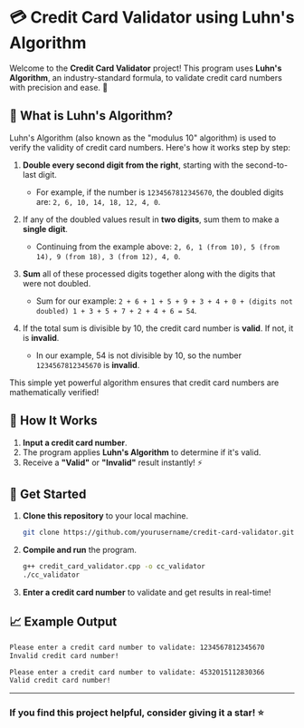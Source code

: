 # 💳 Credit Card Validator using Luhn's Algorithm 

Welcome to the **Credit Card Validator** project! This program uses **Luhn's Algorithm**, an industry-standard formula, to validate credit card numbers with precision and ease. 🚀

## 📘 What is Luhn's Algorithm?
Luhn's Algorithm (also known as the "modulus 10" algorithm) is used to verify the validity of credit card numbers. Here's how it works step by step:

1. **Double every second digit from the right**, starting with the second-to-last digit.
   - For example, if the number is `1234567812345670`, the doubled digits are: `2, 6, 10, 14, 18, 12, 4, 0`.

2. If any of the doubled values result in **two digits**, sum them to make a **single digit**.
   - Continuing from the example above: `2, 6, 1 (from 10), 5 (from 14), 9 (from 18), 3 (from 12), 4, 0`.

3. **Sum** all of these processed digits together along with the digits that were not doubled.
   - Sum for our example: `2 + 6 + 1 + 5 + 9 + 3 + 4 + 0 + (digits not doubled) 1 + 3 + 5 + 7 + 2 + 4 + 6 = 54`.

4. If the total sum is divisible by 10, the credit card number is **valid**. If not, it is **invalid**.
   - In our example, 54 is not divisible by 10, so the number `1234567812345670` is **invalid**.

This simple yet powerful algorithm ensures that credit card numbers are mathematically verified!

## 🎯 How It Works
1. **Input a credit card number**.
2. The program applies **Luhn's Algorithm** to determine if it's valid.
3. Receive a **"Valid"** or **"Invalid"** result instantly! ⚡

## 🚀 Get Started

1. **Clone this repository** to your local machine.
   ```bash
   git clone https://github.com/yourusername/credit-card-validator.git
   ```

2. **Compile and run** the program.
   ```bash
   g++ credit_card_validator.cpp -o cc_validator
   ./cc_validator
   ```

3. **Enter a credit card number** to validate and get results in real-time!

## 📈 Example Output

```bash
Please enter a credit card number to validate: 1234567812345670
Invalid credit card number!

Please enter a credit card number to validate: 4532015112830366
Valid credit card number!
```

---

### **If you find this project helpful, consider giving it a star!** ⭐

